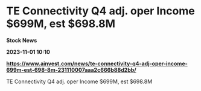 # TE Connectivity Q4 adj. oper Income $699M, est $698.8M
**Stock News**

**2023-11-01 10:10**

**https://www.ainvest.com/news/te-connectivity-q4-adj-oper-income-699m-est-698-8m-231110007aaa2c666b88d2bb/**

TE Connectivity Q4 adj. oper Income $699M, est $698.8M